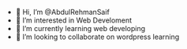 - 👋 Hi, I’m @AbdulRehmanSaif
- 👀 I’m interested in Web Develoment
- 🌱 I’m currently learning web developing
- 💞️ I’m looking to collaborate on wordpress learning

<!---
AbdulRehmanSaif/AbdulRehmanSaif is a ✨ special ✨ repository because its `README.md` (this file) appears on your GitHub profile.
You can click the Preview link to take a look at your changes.
--->
